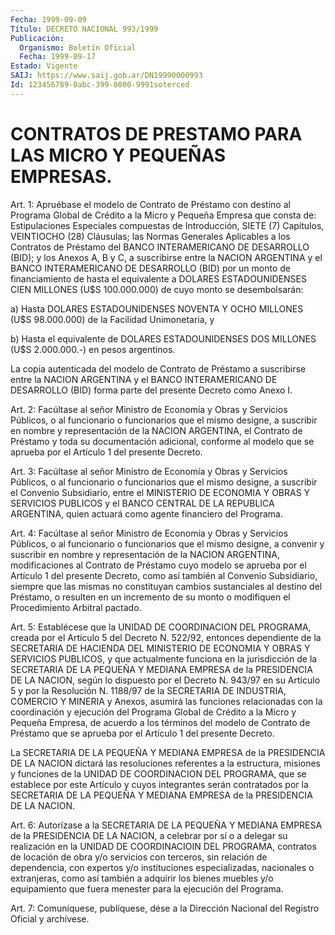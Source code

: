 ```yaml
---
Fecha: 1999-09-09
Título: DECRETO NACIONAL 993/1999
Publicación:
  Organismo: Boletín Oficial
  Fecha: 1999-09-17
Estado: Vigente
SAIJ: https://www.saij.gob.ar/DN19990000993
Id: 123456789-0abc-399-0000-9991soterced
---
```

# CONTRATOS DE PRESTAMO PARA LAS MICRO Y PEQUEÑAS EMPRESAS.

<a id="1"></a>
Art. 1: Apruébase el modelo de Contrato de Préstamo con destino al Programa Global de Crédito a la Micro  y Pequeña Empresa que consta de: Estipulaciones Especiales compuestas de Introducción, SIETE (7) Capítulos, VEINTIOCHO (28)  Cláusulas;  las Normas  Generales  Aplicables a los Contratos de Préstamo del BANCO INTERAMERICANO DE DESARROLLO  (BID);  y  los  Anexos  A,  B  y C, a suscribirse entre la NACION ARGENTINA y el BANCO INTERAMERICANO  DE DESARROLLO (BID) por un monto de financiamiento de hasta el equivalente a DOLARES ESTADOUNIDENSES CIEN MILLONES (U$S 100.000.000) de cuyo monto se desembolsarán:

a) Hasta DOLARES ESTADOUNIDENSES NOVENTA Y OCHO MILLONES (U$S 98.000.000) de la Facilidad Unimonetaria, y

b)  Hasta  el equivalente de DOLARES ESTADOUNIDENSES  DOS  MILLONES (U$S 2.000.000.-) en pesos argentinos.

La copia autenticada  del  modelo de Contrato de Préstamo a suscribirse entre la NACION ARGENTINA y el BANCO INTERAMERICANO DE DESARROLLO (BID) forma parte del  presente  Decreto  como  Anexo  I.

<a id="2"></a>
Art.  2: Facúltase  al  señor  Ministro  de  Economía  y Obras y Servicios Públicos,  o al funcionario o funcionarios que el  mismo designe, a suscribir en  nombre y representación de la NACION ARGENTINA, el Contrato de Préstamo y toda su documentación adicional, conforme al modelo que se aprueba por el Artículo 1 del presente Decreto.

<a id="3"></a>
Art.  3: Facúltase al  señor  Ministro  de  Economía  y  Obras  y Servicios  Públicos,  o  al funcionario o funcionarios que el mismo designe, a suscribir el Convenio  Subsidiario,  entre el MINISTERIO DE ECONOMIA Y OBRAS Y SERVICIOS PUBLICOS y el BANCO  CENTRAL  DE LA REPUBLICA  ARGENTINA,  quien  actuará  como  agente  financiero del Programa.

<a id="4"></a>
Art.  4: Facúltase  al  señor  Ministro  de  Economía y Obras  y Servicios Públicos, o al funcionario o funcionarios  que  el  mismo designe,  a  convenir  y suscribir en nombre y representación de la NACION  ARGENTINA, modificaciones  al  Contrato  de  Préstamo  cuyo modelo se  aprueba por el Artículo 1 del presente Decreto, como así también  al  Convenio   Subsidiario, siempre que las  mismas  no constituyan  cambios  sustanciales al destino del  Préstamo,  o resulten en un incremento de su monto o modifiquen el Procedimiento Arbitral pactado.

<a id="5"></a>
Art. 5: Establécese que la UNIDAD DE  COORDINACION  DEL  PROGRAMA, creada por el Artículo 5 del Decreto N. 522/92, entonces dependiente de  la SECRETARIA DE HACIENDA DEL MINISTERIO DE ECONOMIA Y OBRAS  Y SERVICIOS  PUBLICOS, y que actualmente funciona en la jurisdicción de la SECRETARIA DE LA  PEQUEÑA Y MEDIANA EMPRESA de la PRESIDENCIA DE LA NACION, según lo dispuesto por el Decreto N. 943/97 en su Artículo 5 y por la Resolución N. 1188/97 de la SECRETARIA DE INDUSTRIA, COMERCIO Y MINERIA y Anexos, asumirá las funciones relacionadas con la coordinación y ejecución del Programa Global de Crédito a la Micro y Pequeña Empresa, de acuerdo a los términos del modelo de Contrato de Préstamo que se aprueba por el Artículo 1 del presente Decreto.

La SECRETARIA  DE LA PEQUEÑA Y MEDIANA EMPRESA de la PRESIDENCIA DE LA NACION dictará  las  resoluciones  referentes a la estructura, misiones y funciones de la UNIDAD DE COORDINACION DEL PROGRAMA, que se establece por este Artículo y cuyos integrantes serán contratados por la SECRETARIA DE LA PEQUEÑA Y MEDIANA EMPRESA de la PRESIDENCIA DE LA NACION.

<a id="6"></a>
Art. 6: Autorízase a la SECRETARIA DE LA PEQUEÑA Y MEDIANA EMPRESA de  la PRESIDENCIA DE LA NACION, a celebrar por sí o a  delegar  su realización  en  la UNIDAD DE COORDINACIOIN DEL PROGRAMA, contratos de locación de obra  y/o  servicios  con  terceros, sin relación de dependencia,   con  expertos  y/o  instituciones    especializadas, nacionales o extranjeras,  como  así  también a adquirir los bienes muebles y/o equipamiento que fuera menester  para  la ejecución del Programa.

<a id="7"></a>
Art.  7: Comuníquese, publíquese, dése a la Dirección  Nacional del Registro  Oficial  y  archívese.
